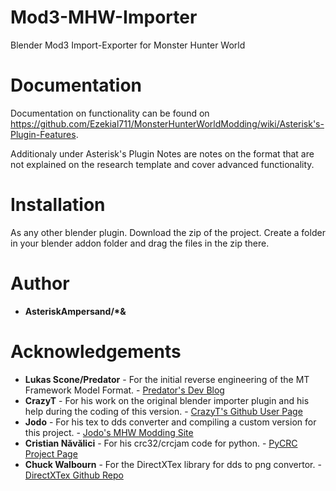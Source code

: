 # Mod3-MHW-Importer
Blender Mod3 Import-Exporter for Monster Hunter World

# Documentation
Documentation on functionality can be found on https://github.com/Ezekial711/MonsterHunterWorldModding/wiki/Asterisk's-Plugin-Features.  

Additionaly under Asterisk's Plugin Notes are notes on the format that are not explained on the research template and cover advanced functionality.

# Installation  
As any other blender plugin. Download the zip of the project. Create a folder in your blender addon folder and drag the files in the zip there.

# Author
* **AsteriskAmpersand/\*&**

# Acknowledgements
* **Lukas Scone/Predator** - For the initial reverse engineering of the MT Framework Model Format. - [Predator's Dev Blog](https://lukascone.wordpress.com/2017/06/18/mt-framework-tools/)
* **CrazyT** - For his work on the original blender importer plugin and his help during the coding of this version. - [CrazyT's Github User Page](https://github.com/TheCrazyT)
* **Jodo** - For his tex to dds converter and compiling a custom version for this project. - [Jodo's MHW Modding Site](http://www.mhwmod.com/)
* **Cristian Năvălici** - For his crc32/crcjam code for python. - [PyCRC Project Page](https://pypi.org/project/PyCRC/#description)
* **Chuck Walbourn** - For the DirectXTex library for dds to png convertor. - [DirectXTex Github Repo](https://github.com/Microsoft/DirectXTex/wiki)
